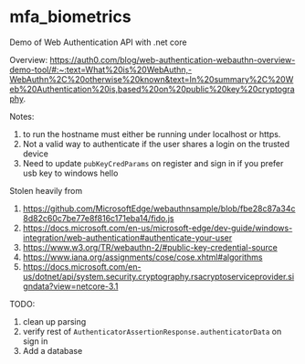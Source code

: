 # mfa_biometrics
Demo of Web Authentication API with .net core

Overview: https://auth0.com/blog/web-authentication-webauthn-overview-demo-tool/#:~:text=What%20is%20WebAuthn,-WebAuthn%2C%20otherwise%20known&text=In%20summary%2C%20Web%20Authentication%20is,based%20on%20public%20key%20cryptography.

Notes:
1. to run the hostname must either be running under localhost or https.
1. Not a valid way to authenticate if the user shares a login on the trusted device
1. Need to update `pubKeyCredParams` on register and sign in if you prefer usb key to windows hello

Stolen heavily from 
1. https://github.com/MicrosoftEdge/webauthnsample/blob/fbe28c87a34c8d82c60c7be77e8f816c171eba14/fido.js
1. https://docs.microsoft.com/en-us/microsoft-edge/dev-guide/windows-integration/web-authentication#authenticate-your-user
1. https://www.w3.org/TR/webauthn-2/#public-key-credential-source
1. https://www.iana.org/assignments/cose/cose.xhtml#algorithms
1. https://docs.microsoft.com/en-us/dotnet/api/system.security.cryptography.rsacryptoserviceprovider.signdata?view=netcore-3.1

TODO: 
1. clean up parsing
1. verify rest of `AuthenticatorAssertionResponse.authenticatorData` on sign in
1. Add a database

